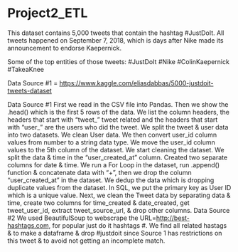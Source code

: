 # Project2_ETL

This dataset contains 5,000 tweets that contain the hashtag #JustDoIt. 
All tweets happened on September 7, 2018, which is days after Nike made its announcement to endorse Kaepernick.

Some of the top entities of those tweets:
#JustDoIt #Nike #ColinKaepernick #TakeaKnee

Data Source #1 = https://www.kaggle.com/eliasdabbas/5000-justdoit-tweets-dataset

Data Source #1
First we read in the CSV file into Pandas. Then we show the .head() which is the first 5 rows of the data. We list the column headers, the headers that start with “tweet_” tweet related and the headers that start with “user_” are the users who did the tweet. We split the tweet & user data into two datasets. 
We clean User data. We then convert user_id column values from number to a string data type. We move the user_id column values to the 5th column of the dataset. We start cleaning the dataset. We split the data & time in the “user_created_at” column. Created two separate columns for date & time. We run a For Loop in the dataset, run .append() function & concatenate data with “+”, then we drop the column “user_created_at” in the dataset. We dedup the data which is dropping duplicate values from the dataset. In SQL, we put the primary key as User ID which is a unique value. 
Next, we clean the Tweet data by separating data & time, create two columns for time_created & date_created, get tweet_user_id, extract tweet_source_url, & drop other columns. 
Data Source #2
We used BeautifulSoup to webscrape the URL=http://best-hashtags.com, for popular just do it hashtags #. We find all related hastags & to make a dataframe & drop #justdoit since Source 1 has restrictions on this tweet & to avoid not getting an incomplete match. 

